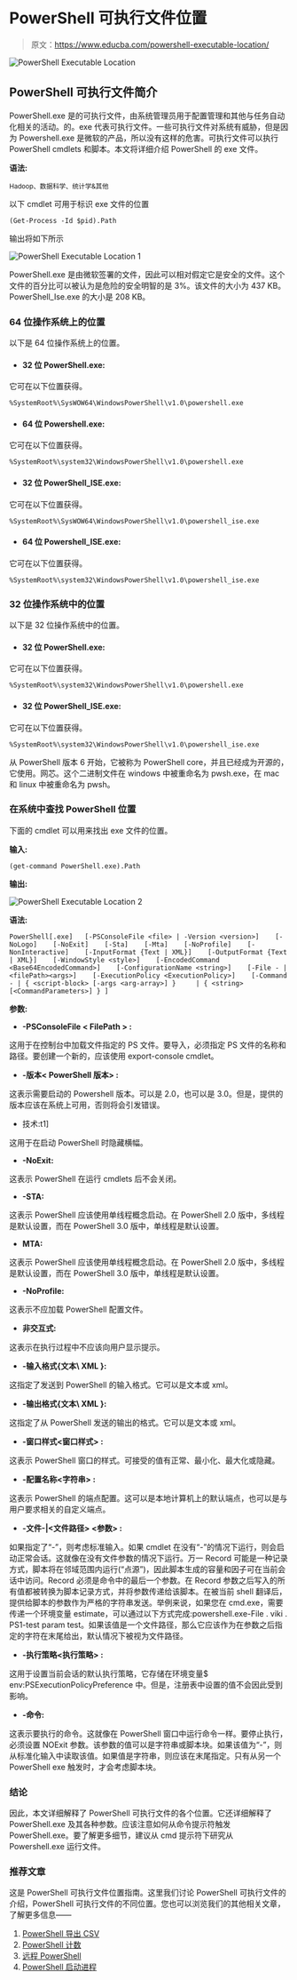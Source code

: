 # PowerShell 可执行文件位置

> 原文：<https://www.educba.com/powershell-executable-location/>

![PowerShell Executable Location](img/c190b6403d7236b80c7c8688e4a1fd49.png)



## PowerShell 可执行文件简介

PowerShell.exe 是的可执行文件，由系统管理员用于配置管理和其他与任务自动化相关的活动。的。exe 代表可执行文件。一些可执行文件对系统有威胁，但是因为 Powershell.exe 是微软的产品，所以没有这样的危害。可执行文件可以执行 PowerShell cmdlets 和脚本。本文将详细介绍 PowerShell 的 exe 文件。

**语法:**

<small>Hadoop、数据科学、统计学&其他</small>

以下 cmdlet 可用于标识 exe 文件的位置

`(Get-Process -Id $pid).Path`

输出将如下所示

![PowerShell Executable Location 1](img/a93eaf2c6e069e756ecc56462e712307.png)



PowerShell.exe 是由微软签署的文件，因此可以相对假定它是安全的文件。这个文件的百分比可以被认为是危险的安全明智的是 3%。该文件的大小为 437 KB。PowerShell_Ise.exe 的大小是 208 KB。

### 64 位操作系统上的位置

以下是 64 位操作系统上的位置。

*   #### 32 位 PowerShell.exe:

它可在以下位置获得。

`%SystemRoot%\SysWOW64\WindowsPowerShell\v1.0\powershell.exe`

*   #### 64 位 Powershell.exe:

它可在以下位置获得。

`%SystemRoot%\system32\WindowsPowerShell\v1.0\powershell.exe`

*   #### 32 位 PowerShell_ISE.exe:

它可在以下位置获得。

`%SystemRoot%\SysWOW64\WindowsPowerShell\v1.0\powershell_ise.exe`

*   #### 64 位 Powershell_ISE.exe:

它可在以下位置获得。

`%SystemRoot%\system32\WindowsPowerShell\v1.0\powershell_ise.exe`

### 32 位操作系统中的位置

以下是 32 位操作系统中的位置。

*   #### 32 位 PowerShell.exe:

它可在以下位置获得。

`%SystemRoot%\system32\WindowsPowerShell\v1.0\powershell.exe`

*   #### 32 位 PowerShell_ISE.exe:

它可在以下位置获得。

`%SystemRoot%\system32\WindowsPowerShell\v1.0\powershell_ise.exe`

从 PowerShell 版本 6 开始，它被称为 PowerShell core，并且已经成为开源的，它使用。网芯。这个二进制文件在 windows 中被重命名为 pwsh.exe，在 mac 和 linux 中被重命名为 pwsh。

### 在系统中查找 PowerShell 位置

下面的 cmdlet 可以用来找出 exe 文件的位置。

**输入:**

`(get-command PowerShell.exe).Path`

**输出:**

![PowerShell Executable Location 2](img/d93280bb63187b2f9f3c651cc505e0d8.png)



**语法:**

`PowerShell[.exe]   [-PSConsoleFile <file> | -Version <version>]    [-NoLogo]    [-NoExit]    [-Sta]    [-Mta]    [-NoProfile]    [-NonInteractive]    [-InputFormat {Text | XML}]    [-OutputFormat {Text | XML}]    [-WindowStyle <style>]    [-EncodedCommand <Base64EncodedCommand>]    [-ConfigurationName <string>]    [-File - | <filePath><args>]    [-ExecutionPolicy <ExecutionPolicy>]    [-Command - | { <script-block> [-args <arg-array>] }     | { <string> [<CommandParameters>] } ]`

**参数:**

*   **-PSConsoleFile < FilePath > :**

这用于在控制台中加载文件指定的 PS 文件。要导入，必须指定 PS 文件的名称和路径。要创建一个新的，应该使用 export-console cmdlet。

*   **-版本< PowerShell 版本> :**

这表示需要启动的 Powershell 版本。可以是 2.0，也可以是 3.0。但是，提供的版本应该在系统上可用，否则将会引发错误。

*   技术:t1]

这用于在启动 PowerShell 时隐藏横幅。

*   **-NoExit:**

这表示 PowerShell 在运行 cmdlets 后不会关闭。

*   **-STA:**

这表示 PowerShell 应该使用单线程概念启动。在 PowerShell 2.0 版中，多线程是默认设置，而在 PowerShell 3.0 版中，单线程是默认设置。

*   **MTA:**

这表示 PowerShell 应该使用单线程概念启动。在 PowerShell 2.0 版中，多线程是默认设置，而在 PowerShell 3.0 版中，单线程是默认设置。

*   **-NoProfile:**

这表示不应加载 PowerShell 配置文件。

*   **非交互式:**

这表示在执行过程中不应该向用户显示提示。

*   **-输入格式{文本\ XML }:**

这指定了发送到 PowerShell 的输入格式。它可以是文本或 xml。

*   **-输出格式{文本\ XML }:**

这指定了从 PowerShell 发送的输出的格式。它可以是文本或 xml。

*   **-窗口样式<窗口样式> :**

这表示 PowerShell 窗口的样式。可接受的值有正常、最小化、最大化或隐藏。

*   **-配置名称<字符串> :**

这表示 PowerShell 的端点配置。这可以是本地计算机上的默认端点，也可以是与用户要求相关的自定义端点。

*   **-文件-|<文件路径> <参数> :**

如果指定了“-”，则考虑标准输入。如果 cmdlet 在没有“-”的情况下运行，则会启动正常会话。这就像在没有文件参数的情况下运行。万一 Record 可能是一种记录方式，脚本将在邻域范围内运行(“点源”)，因此脚本生成的容量和因子可在当前会话中访问。Record 必须是命令中的最后一个参数。在 Record 参数之后写入的所有值都被转换为脚本记录方式，并将参数传递给该脚本。在被当前 shell 翻译后，提供给脚本的参数作为严格的字符串发送。举例来说，如果您在 cmd.exe，需要传递一个环境变量 estimate，可以通过以下方式完成:powershell.exe-File . viki . PS1-test param test。如果该值是一个文件路径，那么它应该作为在参数之后指定的字符在末尾给出，默认情况下被视为文件路径。

*   **-执行策略<执行策略> :**

这用于设置当前会话的默认执行策略，它存储在环境变量$ env:PSExecutionPolicyPreference 中。但是，注册表中设置的值不会因此受到影响。

*   **-命令:**

这表示要执行的命令。这就像在 PowerShell 窗口中运行命令一样。要停止执行，必须设置 NOExit 参数。该参数的值可以是字符串或脚本块。如果该值为“-”，则从标准化输入中读取该值。如果值是字符串，则应该在末尾指定。只有从另一个 PowerShell exe 触发时，才会考虑脚本块。

### 结论

因此，本文详细解释了 PowerShell 可执行文件的各个位置。它还详细解释了 PowerShell.exe 及其各种参数。应该注意如何从命令提示符触发 PowerShell.exe。要了解更多细节，建议从 cmd 提示符下研究从 Powershell.exe 运行文件。

### 推荐文章

这是 PowerShell 可执行文件位置指南。这里我们讨论 PowerShell 可执行文件的介绍，PowerShell 可执行文件的不同位置。您也可以浏览我们的其他相关文章，了解更多信息——

1.  [PowerShell 导出 CSV](https://www.educba.com/powershell-export-csv/)
2.  [PowerShell 计数](https://www.educba.com/powershell-count/)
3.  [远程 PowerShell](https://www.educba.com/remote-powershell/)
4.  [PowerShell 启动进程](https://www.educba.com/powershell-start-process/)






